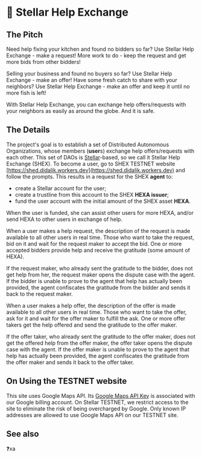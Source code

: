 # 👷 Stellar Help Exchange

## The Pitch

Need help fixing your kitchen and found no bidders so far? Use Stellar Help Exchange - make a request! More work to do - keep the request and get more bids from other bidders!

Selling your business and found no buyers so far? Use Stellar Help Exchange - make an offer! Have some fresh catch to share with your neighbors? Use Stellar Help Exchange - make an offer and keep it until no more fish is left!

 With Stellar Help Exchange, you can exchange help offers/requests with your neighbors as easily as around the globe. And it is safe.

## The Details

The project's goal is to establish a set of Distributed Autonomous Organizations, whose members (**user**s) exchange help offers/requests with each other. This set of DAOs is [Stellar](https://stellar.org/)-based, so we call it Stellar Help Exchange (SHEX). To become a user, go to SHEX TESTNET website [https://shed.didalik.workers.dev](https://shed.didalik.workers.dev) and follow the prompts. This results in a request for the SHEX **agent** to:

- create a Stellar account for the user;
- create a trustline from this account to the SHEX **HEXA issuer**;
- fund the user account with the initial amount of the SHEX asset **HEXA**.

When the user is funded, she can assist other users for more HEXA, and/or send HEXA to other users in exchange of help.

When a user makes a help request, the description of the request is made available to all other users in real time. Those who want to take the request, bid on it and wait for the request maker to accept the bid. One or more accepted bidders provide help and receive the gratitude (some amount of HEXA).

If the request maker, who already sent the gratitude to the bidder, does not get help from her, the request maker opens the dispute case with the agent. If the bidder is unable to prove to the agent that help has actually been provided, the agent confiscates the gratitude from the bidder and sends it back to the request maker.

When a user makes a help offer, the description of the offer is made available to all other users in real time. Those who want to take the offer, ask for it and wait for the offer maker to fulfill the ask. One or more offer takers get the help offered and send the gratitude to the offer maker.

If the offer taker, who already sent the gratitude to the offer maker, does not get the offered help from the offer maker, the offer taker opens the dispute case with the agent. If the offer maker is unable to prove to the agent that help has actually been provided, the agent confiscates the gratitude from the offer maker and sends it back to the offer taker.

## On Using the TESTNET website

This site uses Google Maps API. Its [Google Maps API Key](https://developers.google.com/maps/documentation/javascript/get-api-key) is associated with our Google billing account. On Stellar TESTNET, we restrict access to the site to eliminate the risk of being overcharged by Google. Only known IP addresses are allowed to use Google Maps API on our TESTNET site.

## See also

❓xa
